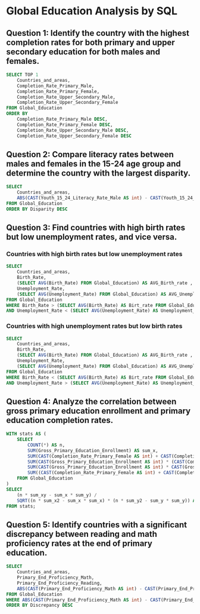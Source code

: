 # **Global Education Analysis by SQL**

## Question 1: Identify the country with the highest completion rates for both primary and upper secondary education for both males and females.
```sql
SELECT TOP 1 
    Countries_and_areas,
    Completion_Rate_Primary_Male,
    Completion_Rate_Primary_Female,
    Completion_Rate_Upper_Secondary_Male,
    Completion_Rate_Upper_Secondary_Female
FROM Global_Education
ORDER BY
    Completion_Rate_Primary_Male DESC,
    Completion_Rate_Primary_Female DESC,
    Completion_Rate_Upper_Secondary_Male DESC,
    Completion_Rate_Upper_Secondary_Female DESC
```

## Question 2: Compare literacy rates between males and females in the 15-24 age group and determine the country with the largest disparity.

```sql
SELECT
    Countries_and_areas,
    ABS(CAST(Youth_15_24_Literacy_Rate_Male AS int) - CAST(Youth_15_24_Literacy_Rate_Female AS int)) AS Disparity 
FROM Global_Education
ORDER BY Disparity DESC 
```

##  Question 3: Find countries with high birth rates but low unemployment rates, and vice versa.
###  Countries with high birth rates but low unemployment rates

```sql
SELECT
	Countries_and_areas,
	Birth_Rate,
	(SELECT AVG(Birth_Rate) FROM Global_Education) AS AVG_Birth_rate ,
	Unemployment_Rate,
	(SELECT AVG(Unemployment_Rate) FROM Global_Education) AS AVG_Unemployment_rate
FROM Global_Education
WHERE Birth_Rate > (SELECT AVG(Birth_Rate) AS Birt_rate FROM Global_Education)
AND Unemployment_Rate < (SELECT AVG(Unemployment_Rate) AS Unemployment_rate FROM Global_Education)
```
###  Countries with high unemployment rates but low birth rates

```sql
SELECT
	Countries_and_areas,
	Birth_Rate,
	(SELECT AVG(Birth_Rate) FROM Global_Education) AS AVG_Birth_rate ,
	Unemployment_Rate,
	(SELECT AVG(Unemployment_Rate) FROM Global_Education) AS AVG_Unemployment_rate
FROM Global_Education
WHERE Birth_Rate < (SELECT AVG(Birth_Rate) AS Birt_rate FROM Global_Education)
AND Unemployment_Rate > (SELECT AVG(Unemployment_Rate) AS Unemployment_rate FROM Global_Education)
```

## Question 4: Analyze the correlation between gross primary education enrollment and primary education completion rates.

```sql
WITH stats AS (
    SELECT
        COUNT(*) AS n,
        SUM(Gross_Primary_Education_Enrollment) AS sum_x,
        SUM(CAST(Completion_Rate_Primary_Female AS int) + CAST(Completion_Rate_Primary_Male AS int)) AS sum_y,
        SUM(CAST(Gross_Primary_Education_Enrollment AS int) * (CAST(Completion_Rate_Primary_Female AS int) + CAST(Completion_Rate_Primary_Male AS int))) AS sum_xy,
        SUM(CAST(Gross_Primary_Education_Enrollment AS int) * CAST(Gross_Primary_Education_Enrollment AS int)) AS sum_x2,
        SUM((CAST(Completion_Rate_Primary_Female AS int) + CAST(Completion_Rate_Primary_Male AS int)) * (CAST(Completion_Rate_Primary_Female AS int) + CAST(Completion_Rate_Primary_Male AS int))) AS sum_y2
    FROM Global_Education
)
SELECT
    (n * sum_xy - sum_x * sum_y) / 
    SQRT((n * sum_x2 - sum_x * sum_x) * (n * sum_y2 - sum_y * sum_y)) AS correlation
FROM stats;
```


## Question 5: Identify countries with a significant discrepancy between reading and math proficiency rates at the end of primary education.

```sql
SELECT
	Countries_and_areas,
	Primary_End_Proficiency_Math,
	Primary_End_Proficiency_Reading,
	ABS(CAST(Primary_End_Proficiency_Math AS int) - CAST(Primary_End_Proficiency_Reading AS int)) AS Discrepancy
FROM Global_Education
WHERE ABS(CAST(Primary_End_Proficiency_Math AS int) - CAST(Primary_End_Proficiency_Reading AS int)) > 10
ORDER BY Discrepancy DESC
```
